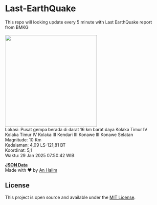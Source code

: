 # Last-EarthQuake
This repo will looking update every 5 minute with Last EarthQuake report from BMKG
<br>
<br>
<img src="undefined" width="300"/>
<br>
Lokasi: Pusat gempa berada di darat 16 km barat daya Kolaka Timur  IV Kolaka Timur IV Kolaka III Kendari III Konawe III Konawe Selatan <br>
Magnitude: 10 Km <br>
Kedalaman: 4,09 LS-121,81 BT <br>
Koordinat: 5,1 <br>
Waktu: 29 Jan 2025 07:50:42 WIB <br>

<a href="./data/data.json">**JSON Data**</a>
<br>
Made with ❤️ by <a href="https://github.com/an-halim">An Halim</a>
## License

This project is open source and available under the [MIT License](LICENSE).
